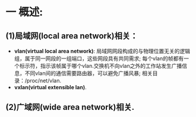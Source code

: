 # 一 概述:
## (1)局域网(local area network)相关：
- **vlan(virtual local area network)**: 局域网网段构成的与物理位置无关的逻辑组，属于同一网段的一组端口，这些网段具有共同需求; 每个vlan的帧都有一个标示符，指示该帧属于哪个vlan.交换机不向vlan之外的工作站发生广播信息，不同vlan间的通信需要路由器，可以避免广播风暴; 相关目录：/proc/net/vlan.
- **vxlan(virtual extensible lan)**.

## (2)广域网(wide area network)相关.


